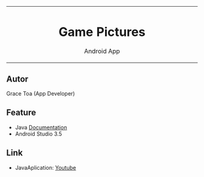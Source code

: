 <table align="center"><tr><td align="center" width="9999">

# Game Pictures

Android App
</td></tr></table>




## Autor
Grace Toa (App Developer)

## Feature
- Java [Documentation](https://docs.oracle.com/en/java/)
- Android Studio 3.5

## Link
- JavaAplication: [Youtube]()


